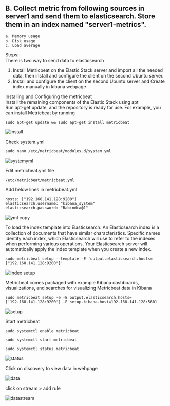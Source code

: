 ## B.   Collect metric from following sources in server1 and send them to elasticsearch. Store them in an index named "server1-metrics".
    a. Memory usage
    b. Disk usage
    c. Load average
Steps:-<br/>
There is two way to send data to elasticsearch <br/>
1. Install Metricbeat on the Elastic Stack server and import all the needed data, then install and configure the client on the second Ubuntu server.
2. Install and configure the client on the second Ubuntu server and Create index manually in kibana webpage

Installing and Configuring the metricbeat<br/>
Install the remaining components of the Elastic Stack using apt<br/>
Run apt-get update, and the repository is ready for use. For example, you can install Metricbeat by running<br/>
```
sudo apt-get update && sudo apt-get install metricbeat
```
![install](https://user-images.githubusercontent.com/53372486/144089537-33dbac26-7289-4cd7-993a-3d62655c9537.png)<br/>

Check system.yml<br/>
```
sudo nano /etc/metricbeat/modules.d/system.yml
```
![systemyml](https://user-images.githubusercontent.com/53372486/144186194-4834b446-d5e1-4643-a964-d3cde604ab69.png)<br/>

Edit metricbeat.yml file<br/>
```
/etc/metricbeat/metricbeat.yml
```
Add below lines in metricbeat.yml<br/>
```
hosts: ["192.168.141.128:9200"]
elasticsearch.username: "kibana_system"
elasticsearch.password: "Rabindra@1"
```
![yml copy](https://user-images.githubusercontent.com/53372486/144082331-b364b24e-23fe-429e-b9bc-47a096f21a58.png)<br/>

To load the index template into Elasticsearch. An Elasticsearch index is a collection of documents that have similar characteristics. Specific names identify each index, which Elasticsearch will use to refer to the indexes when performing various operations. Your Elasticsearch server will automatically apply the index template when you create a new index.<br/>
```
sudo metricbeat setup --template -E 'output.elasticsearch.hosts=["192.168.141.128:9200"]'
```
![index setup](https://user-images.githubusercontent.com/53372486/144089565-31fbc8a3-eff1-487c-bf60-43790359627a.png)<br/>

Metricbeat comes packaged with example Kibana dashboards, visualizations, and searches for visualizing Metricbeat data in Kibana<br/>
```
sudo metricbeat setup -e -E output.elasticsearch.hosts=['192.168.141.128:9200'] -E setup.kibana.host=192.168.141.128:5601
```
![setup](https://user-images.githubusercontent.com/53372486/144089544-02be93ce-1e70-4327-a75d-f36354fcb95d.png)<br/>

Start metricbeat<br/>
```
sudo systemctl enable metricbeat

sudo systemctl start metricbeat

sudo systemctl status metricbeat
```
![status](https://user-images.githubusercontent.com/53372486/144089552-84ea01b1-d93a-4301-b9d1-eecab744f8b9.png)<br/>

Click on discovery to view data in webpage<br/>

![data](https://user-images.githubusercontent.com/53372486/144166576-4bfd8f8c-dccf-4c47-b511-78ed8df083f1.png)<br/>

click on stream > add rule <br/>

![datastream](https://user-images.githubusercontent.com/53372486/144184085-b7168c3a-3cac-443c-8e80-d20ba388234d.png)<br/>











